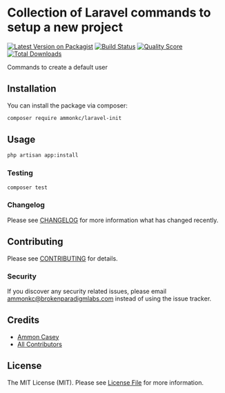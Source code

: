 # Collection of Laravel commands to setup a new project

[![Latest Version on Packagist](https://img.shields.io/packagist/v/ammonkc/laravel-init.svg?style=flat-square)](https://packagist.org/packages/ammonkc/laravel-init)
[![Build Status](https://img.shields.io/travis/ammonkc/laravel-init/master.svg?style=flat-square)](https://travis-ci.org/ammonkc/laravel-init)
[![Quality Score](https://img.shields.io/scrutinizer/g/ammonkc/laravel-init.svg?style=flat-square)](https://scrutinizer-ci.com/g/ammonkc/laravel-init)
[![Total Downloads](https://img.shields.io/packagist/dt/ammonkc/laravel-init.svg?style=flat-square)](https://packagist.org/packages/ammonkc/laravel-init)

Commands to create a default user

## Installation

You can install the package via composer:

```bash
composer require ammonkc/laravel-init
```

## Usage

``` bash
php artisan app:install 
```

### Testing

``` bash
composer test
```

### Changelog

Please see [CHANGELOG](CHANGELOG.md) for more information what has changed recently.

## Contributing

Please see [CONTRIBUTING](CONTRIBUTING.md) for details.

### Security

If you discover any security related issues, please email ammonkc@brokenparadigmlabs.com instead of using the issue tracker.

## Credits

- [Ammon Casey](https://github.com/ammonkc)
- [All Contributors](../../contributors)

## License

The MIT License (MIT). Please see [License File](LICENSE.md) for more information.
